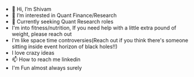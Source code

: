 - 👋 Hi, I’m Shivam
- 👀 I’m interested in Quant Finance/Research
- 🌱 Currently seeking Quant Research roles
- I'm into fitness/nutrition, If you need help with a little extra pound of weight, please reach out
- I'm like space time controversies(Reach out if you think there's someone sitting inside event horizon of black holes!!)
- I love crazy ideas
- 📫 How to reach me linkedin
- I'm Fun almost always surely

<!---
shivams289/shivams289 is a ✨ special ✨ repository because its `README.md` (this file) appears on your GitHub profile.
You can click the Preview link to take a look at your changes.
--->
